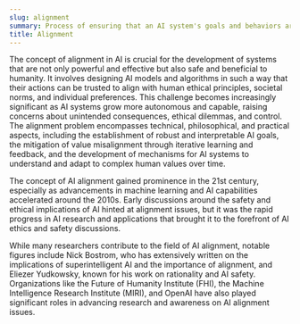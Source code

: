 ```yaml
---
slug: alignment
summary: Process of ensuring that an AI system's goals and behaviors are consistent with human values and ethics.
title: Alignment
---
```


The concept of alignment in AI is crucial for the development of systems that are not only powerful and effective but also safe and beneficial to humanity. It involves designing AI models and algorithms in such a way that their actions can be trusted to align with human ethical principles, societal norms, and individual preferences. This challenge becomes increasingly significant as AI systems grow more autonomous and capable, raising concerns about unintended consequences, ethical dilemmas, and control. The alignment problem encompasses technical, philosophical, and practical aspects, including the establishment of robust and interpretable AI goals, the mitigation of value misalignment through iterative learning and feedback, and the development of mechanisms for AI systems to understand and adapt to complex human values over time.

The concept of AI alignment gained prominence in the 21st century, especially as advancements in machine learning and AI capabilities accelerated around the 2010s. Early discussions around the safety and ethical implications of AI hinted at alignment issues, but it was the rapid progress in AI research and applications that brought it to the forefront of AI ethics and safety discussions.

While many researchers contribute to the field of AI alignment, notable figures include Nick Bostrom, who has extensively written on the implications of superintelligent AI and the importance of alignment, and Eliezer Yudkowsky, known for his work on rationality and AI safety. Organizations like the Future of Humanity Institute (FHI), the Machine Intelligence Research Institute (MIRI), and OpenAI have also played significant roles in advancing research and awareness on AI alignment issues.
